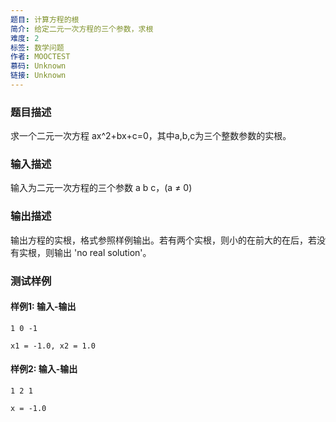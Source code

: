 ```yaml
---
题目: 计算方程的根
简介: 给定二元一次方程的三个参数，求根
难度: 2
标签: 数学问题
作者: MOOCTEST
慕码: Unknown
链接: Unknown
---
```


### 题目描述

求一个二元一次方程 ax^2+bx+c=0，其中a,b,c为三个整数参数的实根。

### 输入描述

输入为二元一次方程的三个参数 a b c，(a ≠ 0)

### 输出描述

输出方程的实根，格式参照样例输出。若有两个实根，则小的在前大的在后，若没有实根，则输出 'no real solution'。

### 测试样例

#### 样例1: 输入-输出

```
1 0 -1
```

```
x1 = -1.0, x2 = 1.0
```

#### 样例2: 输入-输出

```
1 2 1
```

```
x = -1.0
```

